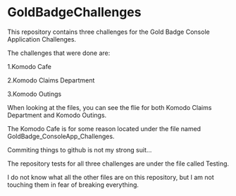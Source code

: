 # GoldBadgeChallenges

This repository contains three challenges for the Gold Badge Console Application Challenges.

The challenges that were done are:

1.Komodo Cafe

2.Komodo Claims Department

3.Komodo Outings

When looking at the files, you can see the flie for both Komodo Claims Department and Komodo Outings.

The Komodo Cafe is for some reason located under the file named GoldBadge_ConsoleApp_Challenges.

Commiting things to github is not my strong suit...

The repository tests for all three challenges are under the file called Testing.

I do not know what all the other files are on this repository, but I am not touching them in fear of breaking everything.
